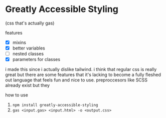 # Greatly Accessible Styling
(css that's actually gas)

features
- [x] mixins
- [x] better variables
- [ ] nested classes
- [x] parameters for classes

i made this since i actually dislike tailwind. i think that regular css is really great but there are some features that it's lacking to become a fully fleshed out language that feels fun and nice to use. preproccesors like SCSS already exist but they 

how to use
1. `npm install greatly-accessible-styling`
2. `gas <input.gas> <input.html> -o <output.css>`